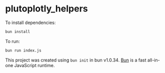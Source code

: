 # plutoplotly_helpers

To install dependencies:

```bash
bun install
```

To run:

```bash
bun run index.js
```

This project was created using `bun init` in bun v1.0.34. [Bun](https://bun.sh) is a fast all-in-one JavaScript runtime.
